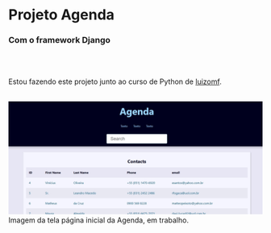 <h1>Projeto Agenda</h1>
<h3>Com o framework Django</h3>
<br><br>
<p>Estou fazendo este projeto junto ao curso de Python de <a href="https://github.com/luizomf" style="color:dodgerblu">luizomf</a>.</p>
<br>
<img src="imagens_do_progresso/Tela_Inicial.jpeg">
<figcaption>
Imagem da tela página inicial da Agenda, em trabalho.
</figcaption>

